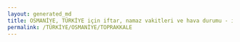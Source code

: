 ```yaml
---
layout: generated_md
title: OSMANİYE, TÜRKİYE için iftar, namaz vakitleri ve hava durumu - ilçe/eyalet seç
permalink: /TÜRKİYE/OSMANİYE/TOPRAKKALE
---
```


<script type="text/javascript">
  var country = TÜRKİYE;
  var city = OSMANİYE;
  var state = TOPRAKKALE;
  var lat = 72;
  var lon = 21;
</script>
